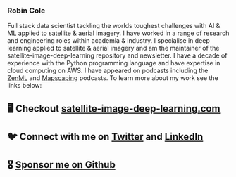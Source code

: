 ### Robin Cole

Full stack data scientist tackling the worlds toughest challenges with AI & ML applied to satellite & aerial imagery. I have worked in a range of research and engineering roles within academia & industry. I specialise in deep learning applied to satellite & aerial imagery and am the maintainer of the satellite-image-deep-learning repository and newsletter. I have a decade of experience with the Python programming language and have expertise in cloud computing on AWS. I have appeared on podcasts including the [ZenML](https://podcast.zenml.io/satellite-vision-robin-cole) and [Mapscaping](https://mapscaping.com/podcasts/thermal-imagery-from-space/) podcasts. To learn more about my work see the links below:

## 🖥️ Checkout [satellite-image-deep-learning.com](https://www.satellite-image-deep-learning.com/)

## 🐦 Connect with me on [Twitter](https://twitter.com/robmarkcole) and [LinkedIn](https://www.linkedin.com/in/robmarkcole/)

## 🎖️ [Sponsor me on Github](https://github.com/sponsors/robmarkcole)
